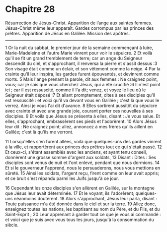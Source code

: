 # Chapitre 28

Résurrection de Jésus-Christ.
Apparition de l’ange aux saintes femmes.
Jésus-Christ même leur apparaît.
Gardes corrompus par les princes des prêtres.
Apparition de Jésus en Galilée.
Mission des apôtres.

***

1 Or la nuit du sabbat, le premier jour de la semaine commençant à luire, Marie-Madeleine et l'autre Marie vinrent pour voir le sépulcre. 2 Et voilà qu'il se fit un grand tremblement de terre; car un ange du Seigneur descendit du ciel, et s'approchant, il renversa la pierre et s'assit dessus :3 Son visage était comme un éclair, et son vêtement comme la neige. 4 Par la crainte qu'il leur inspira, les gardes furent épouvantés, et devinrent comme morts. 5 Mais l'ange prenant la parole, dit aux femmes : Ne craignez point, vous; car je sais que vous cherchez Jésus, qui a été crucifié :6 Il n'est point ici ; car il est ressuscité, comme il l'a dit; venez, et voyez le lieu où le Seigneur était déposé :7 Et allant promptement, dites à ses disciples qu'il est ressuscité : et voici qu'il va devant vous en Galilée ; c'est là que vous le verrez. Ainsi je vous l'ai dit d'avance. 8 Elles sortirent aussitôt du sépulcre avec crainte et avec une grande joie, courant porter ces nouvelles à ses disciples. 9 Et voilà que Jésus se
présenta à elles, disant : Je vous salue. Et elles, s'approchant, embrassèrent ses pieds et l'adorèrent. 10 Alors Jésus leur dit : Ne craignez point; allez, annoncez à mes frères qu'ils aillent en Galilée; c'est là qu'ils me verront.


11 Lorsqu'elles s'en furent allées, voilà que quelques-uns des gardes vinrent à la ville, et rapportèrent aux princes des prêtres tout ce qui s'était passé. 12 Et ceux-ci, s'étant assemblés avec les anciens, et ayant tenu conseil, donnèrent une grosse somme d'argent aux soldats, 13 Disant : Dites : Ses disciples sont venus de nuit et l'ont enlevé, pendant que nous dormions. 14 Et si le gouverneur l'apprend, nous le persuaderons, nous vous mettions en sûreté. 15 Ainsi les soldats, l'argent reçu, firent comme on leur avait appris; et ce bruit s'est répandu parmi les Juifs jusqu'à ce jour.


16 Cependant les onze disciples s'en allèrent en Galilée, sur la montagne que Jésus leur avait déterminée. 17 Et le voyant, ils l'adorèrent; quelques-uns néanmoins doutèrent. 18 Alors s'approchant, Jésus leur parla, disant : Toute puissance m'a été donnée dans le ciel et sur la terre. 19 Allez donc, enseignez toutes les nations, les baptisant au nom du Père, et du Fils, et du Saint-Esprit ; 20 Leur apprenant à garder tout ce que je vous ai commandé : et voici que je suis avec vous tous les jours, jusqu'à la consommation du siècle.

